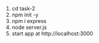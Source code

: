 1. cd task-2
2. npm init -y
3. npm i express
4. node server.js
5. start app at http://localhost:3000